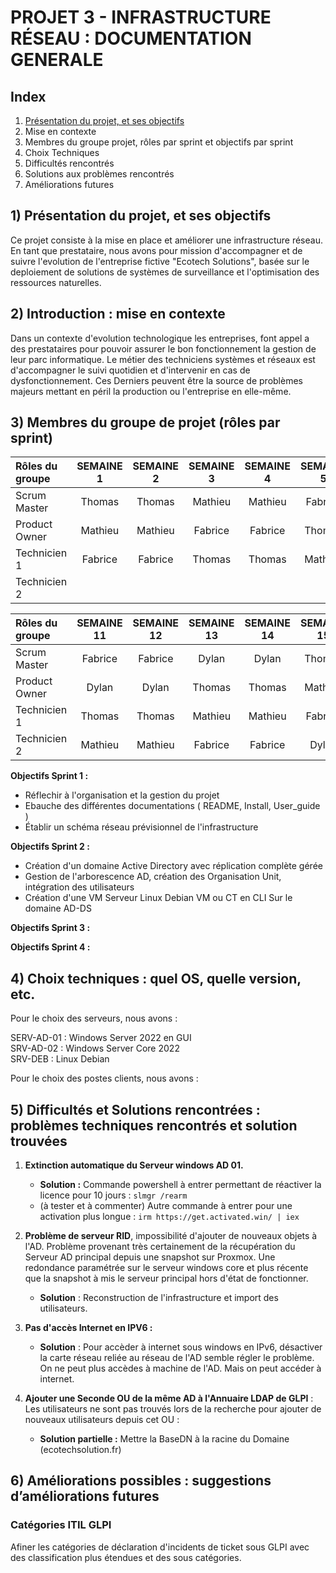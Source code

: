 
# PROJET 3 - INFRASTRUCTURE RÉSEAU : DOCUMENTATION GENERALE

## Index

1) [Présentation du projet, et ses objectifs](https://github.com/WildCodeSchool/TSSR-ANGOU-P3-G3/tree/main?tab=readme-ov-file#1-pr%C3%A9sentation-du-projet-et-ses-objectifs)
2) Mise en contexte
3) Membres du groupe projet, rôles par sprint et objectifs par sprint
4) Choix Techniques
5) Difficultés rencontrés
6) Solutions aux problèmes rencontrés
7) Améliorations futures



## 1) Présentation du projet, et ses objectifs

Ce projet consiste à la mise en place et améliorer une infrastructure réseau. En tant que prestataire, nous avons pour mission d'accompagner et de suivre l'evolution de l'entreprise fictive "Ecotech Solutions", basée sur le deploiement de solutions de systèmes de surveillance et l'optimisation des ressources naturelles. 


## 2) Introduction : mise en contexte

Dans un contexte d'evolution technologique les entreprises, font appel a des prestataires pour pouvoir assurer le bon fonctionnement la gestion de leur parc informatique. Le métier des techniciens systèmes et réseaux est d'accompagner le suivi quotidien et d'intervenir en cas de dysfonctionnement. Ces Derniers peuvent être la source de problèmes majeurs mettant en péril la production ou l'entreprise en elle-même.


## 3) Membres du groupe de projet (rôles par sprint)

| Rôles du groupe | SEMAINE 1 | SEMAINE 2 | SEMAINE 3 | SEMAINE 4 | SEMAINE 5 | SEMAINE 6 | SEMAINE 7 | SEMAINE 8 | SEMAINE 9 | SEMAINE 10 | 
|:--------| :------: | :-----------: | :-----------: | :--------: | :--------: | :--------: | :--------: | :--------: | :--------: | :--------: |
| Scrum Master  | Thomas | Thomas | Mathieu | Mathieu | Fabrice | Fabrice | Thomas | Thomas | Mathieu | Mathieu |
| Product Owner | Mathieu | Mathieu | Fabrice | Fabrice | Thomas | Thomas | Mathieu | Mathieu | Fabrice | Fabrice |
| Technicien 1    | Fabrice | Fabrice | Thomas | Thomas  | Mathieu | Mathieu | Fabrice | Fabrice | Dylan | Dylan  | 
| Technicien 2    |         |         |        |         |         |         |         |         | Thomas | Thomas |

| Rôles du groupe | SEMAINE 11 | SEMAINE 12 | SEMAINE 13 | SEMAINE 14 | SEMAINE 15 | SEMAINE 16 | SEMAINE 17 | SEMAINE 18 | SEMAINE 19 | SEMAINE 20 |
|:--------| :------: | :-----------: | :-----------: | :--------: | :--------: | :--------: | :--------: | :--------: | :--------: | :--------: |
| Scrum Master  | Fabrice | Fabrice | Dylan | Dylan  | Thomas | Thomas | Mathieu | Mathieu | Fabrice | Fabrice |
| Product Owner | Dylan | Dylan  | Thomas | Thomas | Mathieu | Mathieu | Fabrice | Fabrice | Dylan | Dylan  |
| Technicien 1   | Thomas | Thomas | Mathieu | Mathieu | Fabrice | Fabrice | Dylan | Dylan  | Thomas | Thomas |
| Technicien 2   | Mathieu | Mathieu | Fabrice | Fabrice | Dylan | Dylan  | Thomas | Thomas | Mathieu | Mathieu |


**Objectifs Sprint 1 :** 

 - Réflechir à l'organisation et la gestion du projet
 - Ebauche des différentes documentations ( README, Install, User_guide )
 - Établir un schéma réseau prévisionnel de l'infrastructure

**Objectifs Sprint 2 :**

- Création d'un domaine Active Directory avec réplication complète gérée
- Gestion de l'arborescence AD, création des Organisation Unit, intégration des utilisateurs
- Création d'une VM Serveur Linux Debian VM ou CT en CLI Sur le domaine AD-DS
   
**Objectifs Sprint 3 :**



**Objectifs Sprint 4 :**




## 4) Choix techniques : quel OS, quelle version, etc.

Pour le choix des serveurs, nous avons : 

SERV-AD-01 : Windows Server 2022 en GUI      
SRV-AD-02 : Windows Server Core 2022   
SRV-DEB : Linux Debian 

Pour le choix des postes clients, nous avons :


## 5) Difficultés et Solutions rencontrées : problèmes techniques rencontrés et solution trouvées

1. **Extinction automatique du Serveur windows AD 01.**
   - **Solution :** Commande powershell à entrer permettant de réactiver la licence pour 10 jours : `slmgr /rearm`
   - (à tester et à commenter) Autre commande à entrer pour une activation plus longue : `irm https://get.activated.win/ | iex`
 
2. **Problème de serveur RID**, impossibilité d'ajouter de nouveaux objets à l'AD. Problème provenant très certainement de la récupération du Serveur AD principal depuis une snapshot sur Proxmox. Une redondance paramétrée sur le serveur windows core et plus récente que la snapshot à mis le serveur principal hors d'état de fonctionner.
   - __Solution__ : Reconstruction de l'infrastructure et import des utilisateurs.

4. **Pas d'accès Internet en IPV6 :**
    - __Solution__ : Pour accèder à internet sous windows en IPv6, désactiver la carte réseau reliée au réseau de l'AD semble régler le problème. On ne peut plus accèdes à machine de l'AD. Mais on peut accéder à internet.
 
5. **Ajouter une Seconde OU de la même AD à l'Annuaire LDAP de GLPI** : Les utilisateurs ne sont pas trouvés lors de la recherche pour ajouter de nouveaux utilisateurs depuis cet OU :
    - **Solution partielle :** Mettre la BaseDN à la racine du Domaine (ecotechsolution.fr)

 
## 6) Améliorations possibles : suggestions d’améliorations futures

### Catégories ITIL GLPI

Afiner les catégories de déclaration d'incidents de ticket sous GLPI avec des classification plus étendues et des sous catégories.

